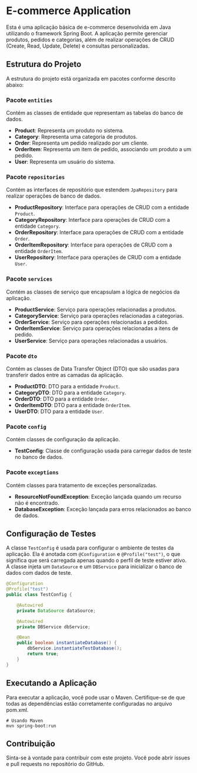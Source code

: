 # E-commerce Application

Esta é uma aplicação básica de e-commerce desenvolvida em Java utilizando o framework Spring Boot. A aplicação permite gerenciar produtos, pedidos e categorias, além de realizar operações de CRUD (Create, Read, Update, Delete) e consultas personalizadas.

## Estrutura do Projeto

A estrutura do projeto está organizada em pacotes conforme descrito abaixo:

### Pacote `entities`

Contém as classes de entidade que representam as tabelas do banco de dados.

- **Product**: Representa um produto no sistema.
- **Category**: Representa uma categoria de produtos.
- **Order**: Representa um pedido realizado por um cliente.
- **OrderItem**: Representa um item de pedido, associando um produto a um pedido.
- **User**: Representa um usuário do sistema.

### Pacote `repositories`

Contém as interfaces de repositório que estendem `JpaRepository` para realizar operações de banco de dados.

- **ProductRepository**: Interface para operações de CRUD com a entidade `Product`.
- **CategoryRepository**: Interface para operações de CRUD com a entidade `Category`.
- **OrderRepository**: Interface para operações de CRUD com a entidade `Order`.
- **OrderItemRepository**: Interface para operações de CRUD com a entidade `OrderItem`.
- **UserRepository**: Interface para operações de CRUD com a entidade `User`.

### Pacote `services`

Contém as classes de serviço que encapsulam a lógica de negócios da aplicação.

- **ProductService**: Serviço para operações relacionadas a produtos.
- **CategoryService**: Serviço para operações relacionadas a categorias.
- **OrderService**: Serviço para operações relacionadas a pedidos.
- **OrderItemService**: Serviço para operações relacionadas a itens de pedido.
- **UserService**: Serviço para operações relacionadas a usuários.

### Pacote `dto`

Contém as classes de Data Transfer Object (DTO) que são usadas para transferir dados entre as camadas da aplicação.

- **ProductDTO**: DTO para a entidade `Product`.
- **CategoryDTO**: DTO para a entidade `Category`.
- **OrderDTO**: DTO para a entidade `Order`.
- **OrderItemDTO**: DTO para a entidade `OrderItem`.
- **UserDTO**: DTO para a entidade `User`.

### Pacote `config`

Contém classes de configuração da aplicação.

- **TestConfig**: Classe de configuração usada para carregar dados de teste no banco de dados.

### Pacote `exceptions`

Contém classes para tratamento de exceções personalizadas.

- **ResourceNotFoundException**: Exceção lançada quando um recurso não é encontrado.
- **DatabaseException**: Exceção lançada para erros relacionados ao banco de dados.

## Configuração de Testes

A classe `TestConfig` é usada para configurar o ambiente de testes da aplicação. Ela é anotada com `@Configuration` e `@Profile("test")`, o que significa que será carregada apenas quando o perfil de teste estiver ativo. A classe injeta um `DataSource` e um `DBService` para inicializar o banco de dados com dados de teste.

```java
@Configuration
@Profile("test")
public class TestConfig {

    @Autowired
    private DataSource dataSource;

    @Autowired
    private DBService dbService;

    @Bean
    public boolean instantiateDatabase() {
        dbService.instantiateTestDatabase();
        return true;
    }
}
```

## Executando a Aplicação
Para executar a aplicação, você pode usar o Maven. Certifique-se de que todas as dependências estão corretamente configuradas no arquivo pom.xml.

```
# Usando Maven
mvn spring-boot:run

```

## Contribuição
Sinta-se à vontade para contribuir com este projeto. Você pode abrir issues e pull requests no repositório do GitHub.
